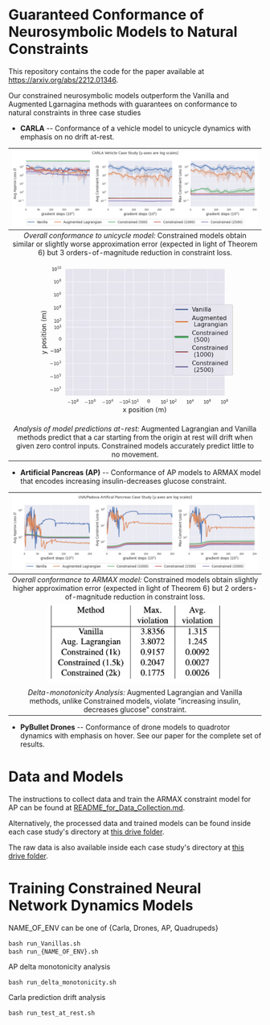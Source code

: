 # Guaranteed Conformance of Neurosymbolic Models to Natural Constraints
This repository contains the code for the paper available at https://arxiv.org/abs/2212.01346.

Our constrained neurosymbolic models outperform the Vanilla and Augmented Lgarnagina methods with guarantees on conformance to natural constraints in three case studies
* **CARLA** -- Conformance of a vehicle model to unicycle dynamics with emphasis on no drift at-rest.

| <img src="content/CARLA_Plots.png" width="600"> | 
|:--:| 
| *Overall conformance to unicycle model:* Constrained models obtain similar or slightly worse approximation error (expected in light of Theorem 6) but 3 orders-of-magnitude reduction in constraint loss. |
| <img src="content/predictions_at_rest_0_seed_20timesteps.gif" width="400"> | 
| *Analysis of model predictions at-rest:* Augmented Lagrangian and Vanilla methods predict that a car starting from the origin at rest will drift when given zero control inputs. Constrained models accurately predict little to no movement. |

* **Artificial Pancreas (AP)** -- Conformance of AP models to ARMAX model that encodes increasing insulin-decreases glucose constraint.

| <img src="content/AP_Plots.png" width="600"> | 
|:--:| 
| *Overall conformance to ARMAX model:* Constrained models obtain slightly higher approximation error (expected in light of Theorem 6) but 2 orders-of-magnitude reduction in constraint loss. |
| <img src="content/AP_table.png" width="350"> | 
| *Delta-monotonicity Analysis:* Augmented Lagrangian and Vanilla methods, unlike Constrained models, violate "increasing insulin, decreases glucose" constraint. |

* **PyBullet Drones** -- Conformance of drone models to quadrotor dynamics with emphasis on hover.
See our paper for the complete set of results.

# Data and Models
The instructions to collect data and train the ARMAX constraint model for AP can be found at [README_for_Data_Collection.md](README_for_Data_Collection.md).

Alternatively, the processed data and trained models can be found inside each case study's directory at [this drive folder](https://drive.google.com/drive/folders/1L-aX46Xpkj7-1dps8lGuwRSAbENTX3lD?usp=sharing).

The raw data is also available inside each case study's directory at [this drive folder](https://drive.google.com/drive/folders/1mBGhZE1qdIXdwtYmAOgHUMsdHiW0YbxP?usp=sharing).

# Training Constrained Neural Network Dynamics Models
NAME_OF_ENV can be one of {Carla, Drones, AP, Quadrupeds}
```
bash run_Vanillas.sh
bash run_{NAME_OF_ENV}.sh
```

AP delta monotonicity analysis
```
bash run_delta_monotonicity.sh
```

Carla prediction drift analysis
```
bash run_test_at_rest.sh
```
